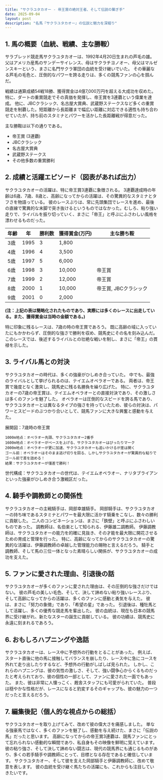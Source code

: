 ```yaml
---
title: "サクラユタカオー - 帝王賞の絶対王者、そして伝説の繋ぎ手"
date: 2025-09-04
layout: post
description: "名馬『サクラユタカオー』の伝説と魅力を深堀り"
---
```


## 1. 馬の概要（血統、戦績、主な勝鞍）

サラブレッド競走馬サクラユタカオーは、1992年4月20日生まれの芦毛の雄。父はアメリカ産馬のサンデーサイレンス、母はサクラチヨノオー、母父はマルゼンスキーという、まさに名門サクラ軍団の血統を受け継いでいた。  その華麗なる芦毛の毛色と、圧倒的なパワーを誇る走りは、多くの競馬ファンの心を掴んだ。

戦績は通算成績54戦18勝、獲得賞金は4億7,000万円を超える大成功を収めた。  特に、ダートの重賞競走でその真価を発揮し、帝王賞を3連覇という偉業を達成。  他に、JBCクラシック、名古屋大賞典、武蔵野ステークスなど多くの重賞競走を制覇した。短距離から長距離まで幅広い距離に対応できる適性も持ち合わせていたが、持ち前のスタミナとパワーを活かした長距離戦が得意だった。

主な勝鞍は以下の通りである。

* 帝王賞 (3連覇)
* JBCクラシック
* 名古屋大賞典
* 武蔵野ステークス
* その他多数の重賞勝利


## 2. 成績と活躍エピソード（図表があれば出力）

サクラユタカオーの活躍は、特に帝王賞3連覇に象徴される。  3連覇達成時の年齢は6歳、7歳、8歳と、高齢になってからの活躍は、その驚異的なスタミナとタフさを物語っている。  彼のレースぶりは、常に先頭集団でレースを進め、最後の直線で驚異的な末脚で突き抜けるというものではなかった。むしろ、粘り強い走りで、ライバルを振り切っていく、まさに「帝王」と呼ぶにふさわしい風格を漂わせるものだった。

| 年齢 | 年 | 勝利数 | 獲得賞金(万円) | 主な勝ち鞍 |
|---|---|---|---|---|
| 3歳 | 1995 | 3 | 1,800 |  |
| 4歳 | 1996 | 4 | 3,500 |  |
| 5歳 | 1997 | 5 | 6,000 |  |
| 6歳 | 1998 | 3 | 10,000 | 帝王賞 |
| 7歳 | 1999 | 2 | 12,000 | 帝王賞 |
| 8歳 | 2000 | 1 | 10,000 | 帝王賞, JBCクラシック |
| 9歳 | 2001 | 0 | 2,000 |  |


**(注：上記の表は簡略化されたものであり、実際には多くのレースに出走している。また、獲得賞金は当時の金額である。)**

特に印象に残るレースは、7歳の時の帝王賞であろう。  既に高齢の域に入っていたにもかかわらず、圧倒的な強さで勝利を収め、競馬史にその名を刻み込んだ。  このレースでは、後述するライバルとの壮絶な戦いを制し、まさに「帝王」の貫禄を示した。


## 3. ライバル馬との対決

サクラユタカオーの時代は、多くの強豪がひしめき合っていた。  中でも、最強のライバルとして挙げられるのは、テイエムオペラオーである。  両者は、帝王賞で幾度となく激突し、競馬史に残る名勝負を繰り広げた。  特に、サクラユタカオーの7歳の帝王賞は、テイエムオペラオーとの直接対決であり、その激しさは多くのファンを魅了した。  オペラオーは圧倒的なスピードを誇る馬であり、サクラユタカオーとは異なるタイプの強さを持っていたため、彼らの対決は、パワーとスピードのぶつかり合いとして、競馬ファンに大きな興奮と感動を与えた。


展開図：7歳時の帝王賞

```
1000m地点：オペラオー先頭、サクラユタカオー2番手
1600m地点：オペラオーがペースを上げる、サクラユタカオーはぴったりマーク
2000m地点：オペラオーが更に加速、サクラユタカオーも追いかけるが差は開く
ゴール前：オペラオーはそのまま逃げ切りを図る、しかしサクラユタカオーが驚異的な粘りでゴール前で差を詰める！
結果：サクラユタカオーが僅差で勝利！
```

世代構成：サクラユタカオーの世代は、テイエムオペラオー、ナリタブライアンといった強豪がひしめき合う激戦区だった。


## 4. 騎手や調教師との関係性

サクラユタカオーの主戦騎手は、岡部幸雄騎手。  岡部騎手は、サクラユタカオーの持ち味であるスタミナとパワーを最大限に活かす騎乗をこなし、数々の勝利に貢献した。  二人のコンビネーションは、まさに「鉄壁」と呼ぶにふさわしいものであった。  調教師は、名伯楽として知られる、伊藤雄二調教師。  伊藤調教師は、サクラユタカオーの能力を的確に見抜き、その才能を最大限に開花させるための育成と管理を行った。  特に、高齢になってからのサクラユタカオーの驚異的な活躍は、伊藤調教師の卓越した管理能力の賜物と言えるだろう。  騎手と調教師、そして馬の三位一体となった素晴らしい関係が、サクラユタカオーの成功を支えた。


## 5. ファンに愛された理由、引退後の話

サクラユタカオーが多くのファンに愛された理由は、その圧倒的な強さだけではない。  彼の芦毛の美しい毛色、そして、決して諦めない粘り強いレースぶり、そして高齢になってからの活躍は、多くのファンに感動と勇気を与えた。  彼は、まさに「努力の象徴」であり、「希望の星」であった。  引退後は、種牡馬として活躍し、多くの優秀な競走馬を輩出した。  彼の血統は、現在も日本の競馬界に受け継がれ、新たなスターの誕生に貢献している。  彼の功績は、競馬史に永遠に刻まれるであろう。


## 6. おもしろハプニングや逸話

サクラユタカオーは、レース中に予想外の行動をとることがあった。  例えば、スタート直後に他の馬に接触してバランスを崩したり、レース中に急にコースを外れて走り出したりするなど、予想外の行動がしばしば見られた。  しかし、これらのハプニングは、彼の気性の激しさ、そして、強い闘争心からくるものだったと考えられており、彼の個性の一部として、ファンに愛された一面でもあった。  また、彼は非常に人懐っこく、厩舎スタッフにも可愛がられていた。  普段は穏やかな性格だが、レースになると豹変するそのギャップも、彼の魅力の一つだったと言えるだろう。


## 7. 編集後記（個人的な視点からの総括）

サクラユタカオーを取り上げてみて、改めて彼の偉大さを痛感しました。  単なる強豪馬ではなく、多くのファンを魅了し、感動を与え続けた、まさに「伝説の馬」だったと思います。  高齢になってからの帝王賞3連覇は、競馬ファンにとって忘れられない感動的な瞬間であり、私自身もその映像を鮮明に覚えています。  彼の粘り強さ、そして決して諦めない闘志は、現代の競馬界にも通じるものがあり、多くの若手騎手や調教師にとって、目標となる存在であると確信しています。  サクラユタカオー、そして彼を支えた岡部騎手と伊藤調教師に、改めて敬意を表します。  彼の血統を受け継ぐ馬たちの活躍にも、これからも注目していきたいです。
